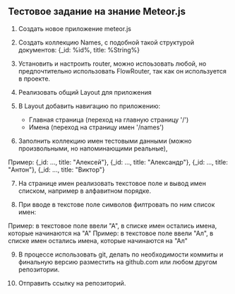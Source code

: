 ## Тестовое задание на знание Meteor.js ##

1. Создать новое приложение meteor.js

2. Создать коллекцию Names, с  подобной такой структурой документов: {_id: %id%, title: %String%}

3. Установить и настроить router, можно испоьзовать любой, но предпочтительно использовать FlowRouter, так как он используется в проекте.

4. Реализовать общий Layout для приложения

5. В Layout добавить навигацию по приложению:
   - Главная страница (переход на главную страницу '/')
   - Имена (переход на страницу имен '/names')

6. Заполнить коллекцию имен тестовыми данными (можно произвольными, но напоминающими реальные),

  Пример:
  {_id: ..., title: "Алексей"},
  {_id: ..., title: "Александр"},
  {_id: ..., title: "Антон"},
  {_id: ..., title: "Виктор"}

7. На странице имен реализовать текстовое поле и вывод имен списком, например в алфавитном порядке.

8. При вводе в текстове поле символов филтровать по ним список имен:

  Пример: в текстовое поле ввели "А", в списке имен остались имена, которые начинаются на "А"
  Пример: в текстовое поле ввели "Ал", в списке имен остались имена, которые начинаются на "Ал"


9. В процессе использовать git, делать по необходимости коммиты и финальную версию разместить
на github.com или любом другом репозитории.


10. Отправить ссылку на репозиторий.
